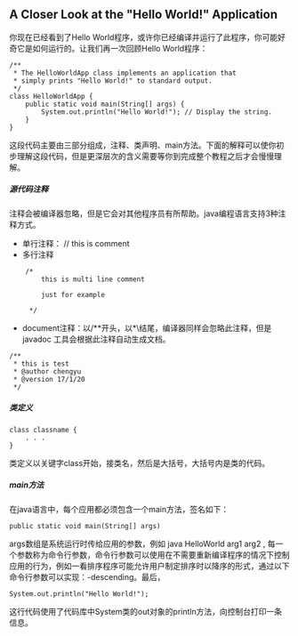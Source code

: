 ## A Closer Look at the "Hello World!" Application

你现在已经看到了Hello World程序，或许你已经编译并运行了此程序，你可能好奇它是如何运行的。让我们再一次回顾Hello World程序：

```
/**
 * The HelloWorldApp class implements an application that
 * simply prints "Hello World!" to standard output.
 */
class HelloWorldApp {
    public static void main(String[] args) {
        System.out.println("Hello World!"); // Display the string.
    }
}

```
这段代码主要由三部分组成，注释、类声明、main方法。下面的解释可以使你初步理解这段代码，但是更深层次的含义需要等你到完成整个教程之后才会慢慢理解。

##### 源代码注释
注释会被编译器忽略，但是它会对其他程序员有所帮助。java编程语言支持3种注释方式。

* 单行注释： // this is comment
* 多行注释 

``` 
	/*  
		this is multi line comment
	
		just for example
	
	 */

```

* document注释：以/**开头，以\*\结尾，编译器同样会忽略此注释，但是javadoc 工具会根据此注释自动生成文档。

```
/**
 * this is test 
 * @author chengyu
 * @version 17/1/20
 */

```

##### 类定义

```
class classname {
    . . .
}

```

 类定义以关键字class开始，接类名，然后是大括号，大括号内是类的代码。
 
 
 ##### main方法
 
 在java语言中，每个应用都必须包含一个main方法，签名如下：
 
```
public static void main(String[] args)
```
args数组是系统运行时传给应用的参数，例如 java HelloWorld arg1 arg2 , 每一个参数称为命令行参数，命令行参数可以使用在不需要重新编译程序的情况下控制应用的行为，例如一看排序程序可能允许用户制定排序时以降序的形式，通过以下命令行参数可以实现：-descending。最后，

```
System.out.println("Hello World!");
```

这行代码使用了代码库中System类的out对象的println方法，向控制台打印一条信息。